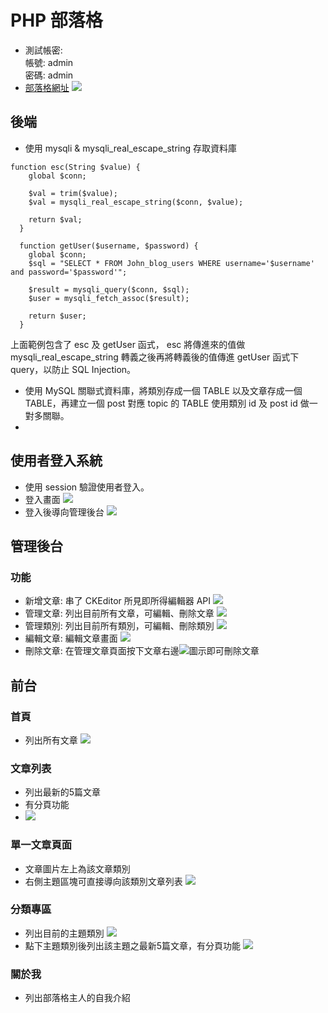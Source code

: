 # PHP 部落格
* 測試帳密:  
帳號: admin  
密碼: admin
* [部落格網址](https://www.mentor4th-john.tw/blog/index.php?page=index)
![](https://i.imgur.com/eEinzvy.jpg)


## 後端
* 使用 mysqli & mysqli_real_escape_string 存取資料庫
```
function esc(String $value) {
    global $conn;

    $val = trim($value);
    $val = mysqli_real_escape_string($conn, $value);

    return $val;
  }

  function getUser($username, $password) {
    global $conn;
    $sql = "SELECT * FROM John_blog_users WHERE username='$username' and password='$password'";

    $result = mysqli_query($conn, $sql);
    $user = mysqli_fetch_assoc($result);
    
    return $user;
  }
```
上面範例包含了 esc 及 getUser 函式， esc 將傳進來的值做 mysqli_real_escape_string 轉義之後再將轉義後的值傳進 getUser 函式下 query，以防止 SQL Injection。
* 使用 MySQL 關聯式資料庫，將類別存成一個 TABLE 以及文章存成一個 TABLE，再建立一個 post 對應 topic 的 TABLE  使用類別 id 及 post id 做一對多關聯。
* 
## 使用者登入系統
* 使用 session 驗證使用者登入。
* 登入畫面
![](https://i.imgur.com/VlBdXZH.png)
* 登入後導向管理後台
![](https://i.imgur.com/lwmGnOH.png)

## 管理後台

### 功能
* 新增文章: 串了 CKEditor 所見即所得編輯器 API
![](https://i.imgur.com/BRhhTTH.png)
* 管理文章: 列出目前所有文章，可編輯、刪除文章
![](https://i.imgur.com/lghOIId.png)
* 管理類別: 列出目前所有類別，可編輯、刪除類別
![](https://i.imgur.com/AE1aN3U.png)
* 編輯文章: 編輯文章畫面
![](https://i.imgur.com/gAwELPs.png)
* 刪除文章: 在管理文章頁面按下文章右邊![](https://i.imgur.com/uSuQQ9N.png)圖示即可刪除文章

## 前台
### 首頁
* 列出所有文章
![](https://i.imgur.com/nmqTU9c.png)
### 文章列表
* 列出最新的5篇文章
* 有分頁功能
* ![](https://i.imgur.com/0YZ9PmV.png)
### 單一文章頁面
* 文章圖片左上為該文章類別
* 右側主題區塊可直接導向該類別文章列表
![](https://i.imgur.com/ul5zGqe.png)
### 分類專區
* 列出目前的主題類別
![](https://i.imgur.com/mAQTdB9.jpg)
* 點下主題類別後列出該主題之最新5篇文章，有分頁功能
![](https://i.imgur.com/RTN2uRi.png)
### 關於我
* 列出部落格主人的自我介紹








